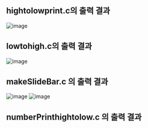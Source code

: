 ## hightolowprint.c의 출력 결과

![image](https://github.com/wjswlghks77/game/assets/35947666/9273e5c9-9b0b-424e-9345-d6c0dcbe1a66)

## lowtohigh.c의 출력 결과

![image](https://github.com/wjswlghks77/game/assets/35947666/6566a33e-5c03-42cd-852f-5952024cfa0a)

## makeSlideBar.c 의 출력 결과

![image](https://github.com/wjswlghks77/game/assets/35947666/9da22156-c823-43ac-aad3-0d688ac274e7)
![image](https://github.com/wjswlghks77/game/assets/35947666/4cc76ccf-c7ea-44be-95e8-3f71d3a93797)

## numberPrinthightolow.c 의 출력 결과

